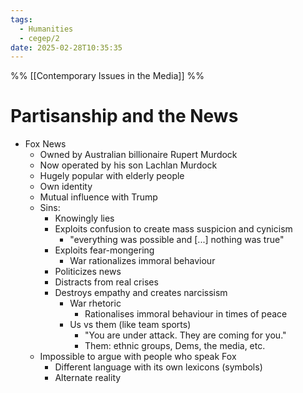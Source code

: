 ```yaml
---
tags:
  - Humanities
  - cegep/2
date: 2025-02-28T10:35:35
---
```


%% [[Contemporary Issues in the Media]] %%

# Partisanship and the News

- Fox News
	- Owned by Australian billionaire Rupert Murdock
	- Now operated by his son Lachlan Murdock
	- Hugely popular with elderly people
	- Own identity
	- Mutual influence with Trump
	- Sins:
		- Knowingly lies
		- Exploits confusion to create mass suspicion and cynicism
			- "everything was possible and [...] nothing was true"
		- Exploits fear-mongering
			- War rationalizes immoral behaviour
		- Politicizes news
		- Distracts from real crises
		- Destroys empathy and creates narcissism
			- War rhetoric
				- Rationalises immoral behaviour in times of peace
			- Us vs them (like team sports)
				- "You are under attack. They are coming for you."
				- Them: ethnic groups, Dems, the media, etc.
	- Impossible to argue with people who speak Fox
		- Different language with its own lexicons (symbols)
		- Alternate reality
